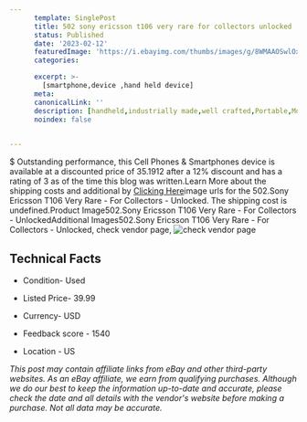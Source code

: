 ```yaml
---
      template: SinglePost
      title: 502 sony ericsson t106 very rare for collectors unlocked
      status: Published
      date: '2023-02-12'
      featuredImage: 'https://i.ebayimg.com/thumbs/images/g/8WMAAOSwlOxj56jv/s-l225.jpg'
      categories: 

      excerpt: >-
        [smartphone,device ,hand held device]
      meta:
      canonicalLink: ''
      description: [handheld,industrially made,well crafted,Portable,Mobile,Compact,Convenient,Lightweight,Maneuverable,Man-portable,Miniature,Carriable,Hand-held,Light,Holdable,Transportable,Mobile device,Pocket-sized,On-the-go,Wireless,Cordless,Compact size,Convenient size, smartphone,device ,hand held device]
      noindex: false

        
---
```

$
    Outstanding performance, this Cell Phones & Smartphones device is available at a discounted price of 35.1912 after a 12% discount and has a rating of 3 as of the time this blog was written.Learn More about the shipping costs and additional by [Clicking Here](https://www.ebay.com/itm/165934035002?hash=item26a270703a%3Ag%3A8WMAAOSwlOxj56jv&mkevt=1&mkcid=1&mkrid=711-53200-19255-0&campid=%253CePNCampaignId%253E&customid=%253CreferenceId%253E&toolid=10049)image urls for the 502.Sony Ericsson T106 Very Rare - For Collectors - Unlocked. The shipping cost is undefined.Product Image502.Sony Ericsson T106 Very Rare - For Collectors - UnlockedAdditional Images502.Sony Ericsson T106 Very Rare - For Collectors - Unlocked, check vendor page, ![check vendor page](https://origin-galleryplus.ebayimg.com/ws/web/165934035002_2_0_1/225x225.jpg,https://origin-galleryplus.ebayimg.com/ws/web/165934035002_3_0_1/225x225.jpg,https://origin-galleryplus.ebayimg.com/ws/web/165934035002_4_0_1/225x225.jpg,https://origin-galleryplus.ebayimg.com/ws/web/165934035002_5_0_1/225x225.jpg,https://origin-galleryplus.ebayimg.com/ws/web/165934035002_6_0_1/225x225.jpg,https://origin-galleryplus.ebayimg.com/ws/web/165934035002_7_0_1/225x225.jpg)
    
    

 ## Technical Facts 



     
      

 - Condition- Used 


      

 - Listed Price- 39.99 


      

 - Currency- USD 


      

 - Feedback score - 1540 


      

 - Location - US 


      
      

 *_This post may contain affiliate links from eBay and other third-party websites. As an eBay affiliate, we earn from qualifying purchases. Although we do our best to keep the information up-to-date and accurate, please check the date and all details with the vendor's website before making a purchase. Not all data may be accurate._*



    
    
    
    
    